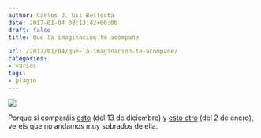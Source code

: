 ```yaml
---
author: Carlos J. Gil Bellosta
date: 2017-01-04 08:13:42+00:00
draft: false
title: Que la imaginación te acompañe

url: /2017/01/04/que-la-imaginacion-te-acompane/
categories:
- varios
tags:
- plagio
---
```


![](/wp-uploads/2017/01/lo_que_no_es_tradicion_es_plagio.jpg)

Porque si comparáis [esto](https://www.datanalytics.com/2016/12/13/que-la-fuerza-de-r-tambien-te-acompane-a-ti-alla-a-donde-haya-datos/) (del 13 de diciembre) y [esto otro](http://danielmarcelino.github.io/blog/2017/may-the-force-of-r-be-with-you-always.html) (del 2 de enero), veréis que no andamos muy sobrados de ella.


